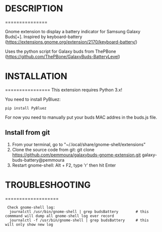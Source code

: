 # DESCRIPTION
===============

Gnome extension to display a battery indicator for Samsung Galaxy Buds\[+\]. Inspired by keyboard-battery (https://extensions.gnome.org/extension/2170/keyboard-battery/)

Uses the python script for Galaxy buds from ThePBone (https://github.com/ThePBone/GalaxyBuds-BatteryLevel)
# INSTALLATION
================
This extension requires Python 3.x!

You need to install PyBluez:

```
pip install PyBluez
```

For now you need to manually put your buds MAC addres in the buds.js file.

## Install from git
   1. From your terminal, go to "~/.local/share/gnome-shell/extensions"
   2. Clone the source code from git:
	git clone https://github.com/pemmoura/galaxybuds-gnome-extension.git galaxy-buds-battery@pemmoura
   3. Restart gnome-shell: Alt + F2, type 'r' then hit Enter


# TROUBLESHOOTING
===================


     Check gnome-shell log:
      journalctl /usr/bin/gnome-shell | grep budsBattery		# this commmand will dump all gnome-shell log ever record
      journalctl -f /usr/bin/gnome-shell | grep budsBattery		# this will only show new log

